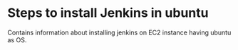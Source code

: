 # Steps to install Jenkins in ubuntu


Contains information about installing jenkins on EC2 instance having ubuntu as OS.
